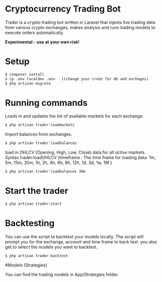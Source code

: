 # Cryptocurrency Trading Bot

Trader is a crypto trading bot written in Laravel that injests live trading data from various crypto exchanges, makes analysis and runs trading models to execute orders automatically.

**Experimental - use at your own risk!**



# Setup
```sh
$ composer install
$ cp .env.localdev .env   ((change your creds for db and exchages)
$ php artisan migrate
```

# Running commands

Loads in and updates the list of available markets for each exchange.
```sh
$ php artisan trader:loadmarkets
```

Import balances from exchanges.
```sh
$ php artisan trader:loadbalances
```

load in OHLCV (Opening, High, Low, Close) data for all *active* markets.  Syntax trader:loadOHLCV {timeframe : The time frame for loading data. 1m, 5m, 15m, 30m, 1h, 2h, 4h, 6h, 8h, 12h, 1d, 3d, 1w, 1M }
```sh
$ php artisan trader:loadbalances 30m
```

# Start the trader
```sh
$ php artisan trader:start
```


# Backtesting
You can use the script to backtest your models locally.  The script will prompt you for the exchange, account and time frame to back test.  you also get to select the models you want to backtest.
```sh
$ php artisan trader:backtest
```


#Models (Strategies)

You can find the trading models in  App/Strategies folder.
